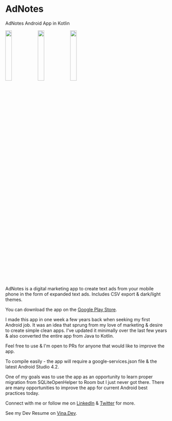 # AdNotes
AdNotes Android App in Kotlin

<img src="https://lh3.googleusercontent.com/uwL0E1yFB63HHVBdMjfiYZj58ql3REc9NY-j-9IJdNn6I-Pw65qTONlKV_qwnDvaew=w2880-h1452-rw" width="20%"><img src="https://lh3.googleusercontent.com/bTzeLXoUfvzylXtiMoWbOajlI3dooIe1GZePa6Vbu6lo1Q0hoe62DxrjpmgCBOgg0w=w2880-h1452-rw" width="20%"><img src="https://lh3.googleusercontent.com/B-IB4qVXA9cgF06_TmsNi-sfbZiSFO9Fi-7tagUdg12epr0h5tbejwPhuzfyll1VZ14=w2880-h1452-rw" width="20%">

AdNotes is a digital marketing app to create text ads from your mobile phone in the form of expanded text ads. Includes CSV export & dark/light themes.

You can download the app on the [Google Play Store](https://play.google.com/store/apps/details?id=com.dcrtns.adnotebook).

I made this app in one week a few years back when seeking my first Android job. It was an idea that sprung from my love of marketing & desire to create simple clean apps. I've updated it minimally over the last few years & also converted the entire app from Java to Kotlin.

Feel free to use & I'm open to PRs for anyone that would like to improve the app.

To compile easily - the app will require a google-services.json file & the latest Android Studio 4.2.

One of my goals was to use the app as an opportunity to learn proper migration from SQLiteOpenHelper to Room but I just never got there. There are many opportunities to improve the app for current Android best practices today.

Connect with me or follow me on [LinkedIn](https://linkedin.com/in/renedeanda/) & [Twitter](https://twitter.com/redeio) for more.

See my Dev Resume on [Vina.Dev](https://vina.dev/rene).

